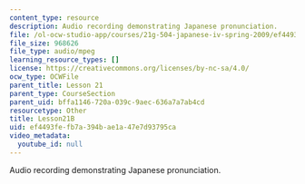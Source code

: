 ```yaml
---
content_type: resource
description: Audio recording demonstrating Japanese pronunciation.
file: /ol-ocw-studio-app/courses/21g-504-japanese-iv-spring-2009/ef4493fefb7a394bae1a47e7d93795ca_Lesson21B.mp3
file_size: 968626
file_type: audio/mpeg
learning_resource_types: []
license: https://creativecommons.org/licenses/by-nc-sa/4.0/
ocw_type: OCWFile
parent_title: Lesson 21
parent_type: CourseSection
parent_uid: bffa1146-720a-039c-9aec-636a7a7ab4cd
resourcetype: Other
title: Lesson21B
uid: ef4493fe-fb7a-394b-ae1a-47e7d93795ca
video_metadata:
  youtube_id: null
---
```

Audio recording demonstrating Japanese pronunciation.